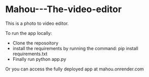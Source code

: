 # Mahou---The-video-editor
This is a photo to video editor.

To run the app locally:
- Clone the reposoitory
- install the requirements by running the command: pip install requirements.txt
- Finally run python app.py

Or you can access the fully deployed app at mahou.onrender.com
